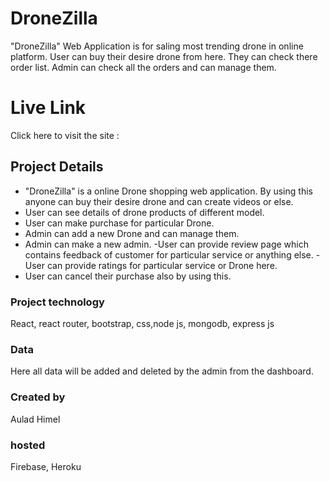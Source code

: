 # DroneZilla
"DroneZilla" Web Application is for saling most trending drone in online platform. User can buy their desire drone from here. They can check there order list. Admin can check all the orders and can manage them.

# Live Link
Click here to visit the site :


## Project Details
- "DroneZilla" is a online Drone shopping web application. By using this anyone can buy their desire drone and can create videos or else. 
- User can see details of drone products of different model.
- User can make purchase for particular Drone.
- Admin can add a new Drone and can manage them.
- Admin can make a new admin.
-User can provide review page which contains feedback of customer for particular service or anything else.
-User can provide ratings for particular service or Drone here.
- User can cancel their purchase also by using this. 

### Project technology
React, react router, bootstrap, css,node js, mongodb, express js

### Data
Here all data will be added and deleted by the admin from the dashboard.

### Created by
Aulad Himel

### hosted
Firebase, Heroku
